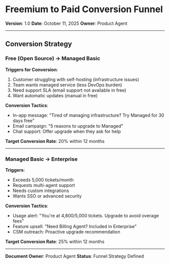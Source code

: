 # Freemium to Paid Conversion Funnel

**Version**: 1.0
**Date**: October 11, 2025
**Owner**: Product Agent

---

## Conversion Strategy

### Free (Open Source) → Managed Basic

**Triggers for Conversion**:

1. Customer struggling with self-hosting (infrastructure issues)
2. Team wants managed service (less DevOps burden)
3. Need support SLA (email support not available in free)
4. Want automatic updates (manual in free)

**Conversion Tactics**:

- In-app message: "Tired of managing infrastructure? Try Managed for 30 days free"
- Email campaign: "5 reasons to upgrade to Managed"
- Chat support: Offer upgrade when they ask for help

**Target Conversion Rate**: 20% within 12 months

---

### Managed Basic → Enterprise

**Triggers**:

- Exceeds 5,000 tickets/month
- Requests multi-agent support
- Needs custom integrations
- Wants SSO or advanced security

**Conversion Tactics**:

- Usage alert: "You're at 4,800/5,000 tickets. Upgrade to avoid overage fees"
- Feature upsell: "Need Billing Agent? Included in Enterprise"
- CSM outreach: Proactive upgrade recommendation

**Target Conversion Rate**: 25% within 12 months

---

**Document Owner**: Product Agent
**Status**: Funnel Strategy Defined
